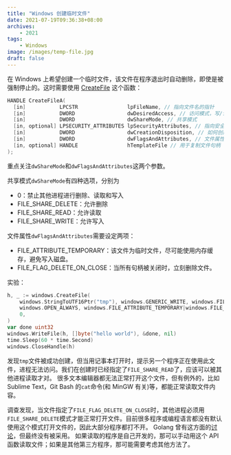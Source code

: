 ```yaml
---
title: "Windows 创建临时文件"
date: 2021-07-19T09:36:38+08:00
archives: 
    - 2021
tags:
    - Windows
image: /images/temp-file.jpg
draft: false
---
```


在 Windows 上希望创建一个临时文件，该文件在程序退出时自动删除，即使是被强制停止的。这时需要使用 [CreateFile](https://docs.microsoft.com/en-us/windows/win32/api/fileapi/nf-fileapi-createfilea) 这个函数：
```c
HANDLE CreateFileA(
  [in]           LPCSTR                lpFileName, // 指向文件名的指针
  [in]           DWORD                 dwDesiredAccess, // 访问模式，写/读
  [in]           DWORD                 dwShareMode, // 共享模式
  [in, optional] LPSECURITY_ATTRIBUTES lpSecurityAttributes, // 指向安全属性的指针
  [in]           DWORD                 dwCreationDisposition, // 如何创建
  [in]           DWORD                 dwFlagsAndAttributes, // 文件属性
  [in, optional] HANDLE                hTemplateFile // 用于复制文件句柄
);
```
重点关注`dwShareMode`和`dwFlagsAndAttributes`这两个参数。

共享模式`dwShareMode`有四种选项，分别为
- 0：禁止其他进程进行删除、读取和写入
- FILE_SHARE_DELETE：允许删除
- FILE_SHARE_READ：允许读取
- FILE_SHARE_WRITE：允许写入

文件属性`dwFlagsAndAttributes`需要设定两项：
- FILE_ATTRIBUTE_TEMPORARY：该文件为临时文件，尽可能使用内存缓存，避免写入磁盘。
- FILE_FLAG_DELETE_ON_CLOSE：当所有句柄被关闭时，立刻删除文件。

实验：
```go
h, _ := windows.CreateFile(
    windows.StringToUTF16Ptr("tmp"), windows.GENERIC_WRITE, windows.FILE_SHARE_READ, nil,
    windows.OPEN_ALWAYS, windows.FILE_ATTRIBUTE_TEMPORARY|windows.FILE_FLAG_DELETE_ON_CLOSE,
	0,
)
var done uint32
windows.WriteFile(h, []byte("hello world"), &done, nil)
time.Sleep(60 * time.Second)
windows.CloseHandle(h)
```
发现`tmp`文件被成功创建，但当用记事本打开时，提示另一个程序正在使用此文件，进程无法访问。我们在创建时已经指定了`FILE_SHARE_READ`了，应该可以被其他进程读取才对。
很多文本编辑器都无法正常打开这个文件，但有例外的，比如 Sublime Text，Git Bash 的`cat`命令(和 MinGW 有关)等，都能正常读取文件内容。

调查发现，当文件指定了`FILE_FLAG_DELETE_ON_CLOSE`时，其他进程必须用`FILE_SHARE_DELETE`模式才能正常打开文件。目前很多程序或编程语言都没有默认使用这个模式打开文件的，因此大部分程序都打不开。
Golang 曾有这方面的[讨论](https://github.com/golang/go/issues/32088)，但最终没有被采用。
如果读取的程序是自己开发的，那可以手动用这个 API 函数读取文件；如果是其他第三方程序，那可能需要考虑其他方法了。
